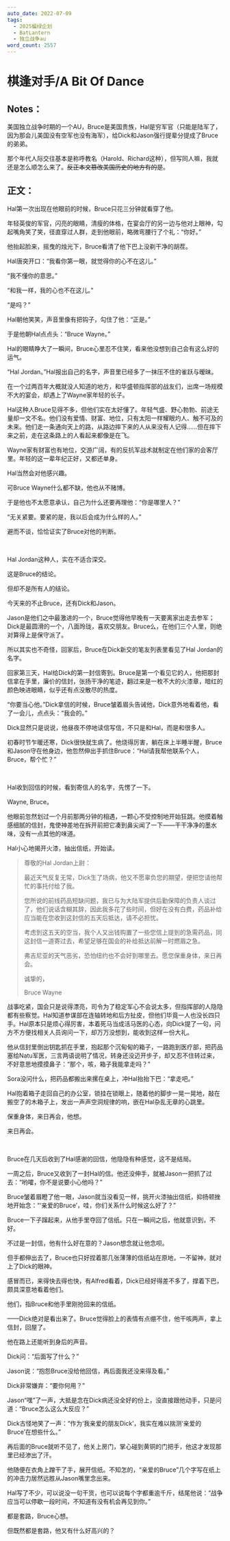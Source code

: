 ```yaml
---
auto_date: 2022-07-09
tags:
  - 2025蝙绿企划
  - BatLantern
  - 独立战争au
word_count: 2557
---
```


# 棋逢对手/A Bit Of Dance

## Notes：

美国独立战争时期的一个AU，Bruce是美国贵族，Hal是穷军官（只能是陆军了，因为那会儿美国没有空军也没有海军），给Dick和Jason强行提辈分提成了Bruce的弟弟。

那个年代人际交往基本是称呼教名（Harold、Richard这种），但写同人嘛，我就还是怎么顺怎么来了。~~反正本文篡改美国历史的地方有的是~~。

## 正文：

Hal第一次出现在他眼前的时候，Bruce只花三分钟就看穿了他。

年轻英俊的军官，闪亮的眼睛，清瘦的体格，在宴会厅的另一边与他对上眼神，勾起嘴角笑了笑，径直穿过人群，走到他眼前，略微弯腰行了个礼：“你好。”

他抬起脸来，摇曳的烛光下，Bruce看清了他下巴上没剃干净的胡茬。

Hal唐突开口：“我看你第一眼，就觉得你的心不在这儿。”

“我不懂你的意思。”

“和我一样，我的心也不在这儿。”

“是吗？”

Hal朝他笑笑，声音里像有把钩子，勾住了他：“正是。”

于是他朝Hal点点头：“Bruce Wayne。”

Hal的眼睛睁大了一瞬间，Bruce心里忍不住笑，看来他没想到自己会有这么好的运气。

“Hal Jordan。”Hal报出自己的名字，声音里已经多了一抹压不住的雀跃与暧昧。

在一个过两百年大概就没人知道的地方，和华盛顿指挥部的战友们，出席一场规模不大的宴会，却遇上了Wayne家年轻的长子。

Hal这种人Bruce见得不多，但他们实在太好懂了。年轻气盛、野心勃勃、前途无量却一文不名。他们没有爱情、财富、地位，只有太阳一样耀眼灼人、触不可及的未来。他们走一条通向天上的路，从路边摔下来的人从来没有人记得……但在摔下来之前，走在这条路上的人看起来都像是在飞。

Wayne家有财富也有地位，交游广阔，有的反抗军战术就制定在他们家的会客厅里。年轻的这一辈年纪正好，又都还单身。

Hal当然会对他感兴趣。

可Bruce Wayne什么都不缺，他也从不赌博。

于是他也不太愿意承认，自己为什么还要再理他：“你是哪里人？”

“无关紧要。要紧的是，我以后会成为什么样的人。”

避而不谈，恰恰证实了Bruce对他的判断。

<br>

Hal Jordan这种人，实在不适合深交。

这是Bruce的结论。

但却不是所有人的结论。

今天来的不止Bruce，还有Dick和Jason。

Jason是他们之中最激进的一个，Bruce觉得他早晚有一天要离家出走去参军；Dick是最圆滑的一个，八面玲珑，喜欢交朋友。Bruce么，在他们三个人里，则绝对算得上是保守派了。

所以其实也不奇怪，回家后，Bruce在Dick新交的笔友列表里看见了Hal Jordan的名字。

回家第三天，Hal给Dick的第一封信寄到。Bruce是第一个看见它的人，他把那封信拿在手里，廉价的信封，张扬干净的笔迹，翻过来是一枚不大的火漆章，暗红的颜色映进眼睛，似乎还有点没散尽的热度。

“你要当心他。”Dick拿信的时候，Bruce皱着眉头告诫他，Dick意外地看着他，看了一会儿，点点头：“我会的。”

Dick显然只是说说，他昼夜不停地读信写信，不只是和Hal，而是和很多人。

初春时节乍暖还寒，Dick很快就生病了。他烧得厉害，躺在床上半睡半醒，Bruce和Jason守在他身边，他忽然伸出手抓住Bruce：“Hal请我帮他联系个人，Bruce，帮个忙？”

<br>

Hal收到回信的时候，看到寄信人的名字，先愣了一下。

Wayne, Bruce。

他眼前忽然划过一个月前那两分钟的相遇，一颗心不受控制地开始狂跳。他摸着触感细腻的信封，鬼使神差地在拆开前把它凑到鼻尖闻了一下——干干净净的墨水味，没有一点其他的味道。

Hal小心地揭开火漆，抽出信纸，开始读。

> 尊敬的Hal Jordan上尉：
>
> 最近天气反复无常，Dick生了场病，他又不愿辜负您的期望，便把您请他帮忙的事托付给了我。
>
> 您所说的前线药品短缺问题，我已与为大陆军提供后勤保障的负责人谈过了，他们说话含糊其辞，因此我多花了些时间，但好在没有白费，药品补给应当能在您收到这封信的五天后抵达，请不必担忧。
>
> 考虑到这五天的空当，我个人又出钱购置了一些您信上提到的急需药品，同这封信一道寄过去，希望足够在国会的补给抵达前解一时燃眉之急。
>
> 弗吉尼亚的天气恶劣，恐怕纽约也不会好到哪里去。愿您保重身体，来日再会。
>
> 诚挚的，
>
> Bruce Wayne

战事吃紧，国会只是说得漂亮，司令为了稳定军心不会说太多，但指挥部的人隐隐都有些察觉。Hal知道参谋部在连轴转地和后方扯皮，但他们毕竟一人也没长四只手。Hal原本只是烦心得厉害，本着死马当成活马医的心态，向Dick提了一句，问方不方便找相关人员询问一下，却万万没想到，能收到这样一份大礼。

他从信封里倒出钥匙抓在手里，抱起那个沉甸甸的箱子，一路跑到医疗部，把药品塞给Natu军医，三言两语说明了情况，转身还没迈开步子，却又忍不住转过来，不好意思地摸摸鼻子：“那个，咳，箱子我能拿走吗？”

Sora没问什么，把药品都搬出来摞在桌上，冲Hal抬抬下巴：“拿走吧。”

Hal抱着箱子走回自己的办公室，锁挂在锁眼上，随着他的脚步一晃一晃地，敲在搬空了的木箱子上，发出一声声空洞规律的响，嵌在Hal杂乱无章的心跳里。

保重身体，来日再会，他想。

来日再会。

<br>

Bruce在几天后收到了Hal感谢的回信，他隐隐有种感觉，这不是结局。

一周之后，Bruce又收到了一封Hal的信。他还没伸手，就被Jason一把抓了过去：“哟嚯，你不是说要小心他吗？”

Bruce皱着眉瞪了他一眼，Jason就当没看见一样，挑开火漆抽出信纸，抑扬顿挫地开始念：“‘亲爱的Bruce’，哇，你们关系什么时候这么好了？”

Bruce一下子蹿起来，从他手里夺回了信纸。只在一瞬间之后，他就意识到，不好。

不过是一封信，他有什么好在意的？Jason想念就让他念呗。

但手都伸出去了，Bruce也只好捏着那几张薄薄的信纸站在原地，一不留神，就对上了Dick的眼神。

感冒而已，来得快去得也快，有Alfred看着，Dick已经好得差不多了，撑着下巴，颇具深意地看着他们。

他们，指Bruce和他手里刚抢回来的信纸。

——Dick绝对是看出来了。Bruce觉得脸上的表情有点绷不住，他干咳两声，拿上信封，回屋了。

他在路上还能听到身后的声音。

Dick问：“后面写了什么？”

Jason说：“抱怨Bruce没给他回信，再后面我还没来得及看。”

Dick非常嫌弃：“要你何用？”

Jason“嘿”了一声，大抵是念在Dick病还没全好的份上，没直接跟他动手，只是问道：“Bruce怎么这么大反应？”

Dick古怪地笑了一声：“作为‘我亲爱的朋友Dick’，我实在难以揣测‘亲爱的Bruce’在想些什么。”

再后面的Bruce就听不见了，他关上房门，掌心碰到黄铜的门把手，他这才发现那里已经渗出了汗。

他随便在衣角上蹭干了手，展开信纸。不知怎的，“亲爱的Bruce”几个字写在纸上的冲击力居然远胜从Jason嘴里念出来。

Hal写了不少，可以说没一句干货，也可以说每个字都重逾千斤，结尾他说：“战争应当可以停歇一段时间，不知道有没有机会再见到你。”

都是套路，Bruce心想。

但既然都是套路，他又有什么好高兴的？
